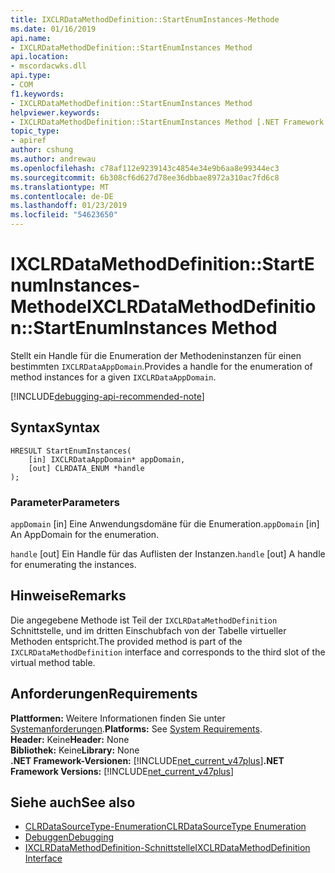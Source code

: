 ```yaml
---
title: IXCLRDataMethodDefinition::StartEnumInstances-Methode
ms.date: 01/16/2019
api.name:
- IXCLRDataMethodDefinition::StartEnumInstances Method
api.location:
- mscordacwks.dll
api.type:
- COM
f1.keywords:
- IXCLRDataMethodDefinition::StartEnumInstances Method
helpviewer.keywords:
- IXCLRDataMethodDefinition::StartEnumInstances Method [.NET Framework debugging]
topic_type:
- apiref
author: cshung
ms.author: andrewau
ms.openlocfilehash: c78af112e9239143c4854e34e9b6aa8e99344ec3
ms.sourcegitcommit: 6b308cf6d627d78ee36dbbae8972a310ac7fd6c8
ms.translationtype: MT
ms.contentlocale: de-DE
ms.lasthandoff: 01/23/2019
ms.locfileid: "54623650"
---
```

# <a name="ixclrdatamethoddefinitionstartenuminstances-method"></a><span data-ttu-id="1b623-102">IXCLRDataMethodDefinition::StartEnumInstances-Methode</span><span class="sxs-lookup"><span data-stu-id="1b623-102">IXCLRDataMethodDefinition::StartEnumInstances Method</span></span>

<span data-ttu-id="1b623-103">Stellt ein Handle für die Enumeration der Methodeninstanzen für einen bestimmten `IXCLRDataAppDomain`.</span><span class="sxs-lookup"><span data-stu-id="1b623-103">Provides a handle for the enumeration of method instances for a given `IXCLRDataAppDomain`.</span></span>

[!INCLUDE[debugging-api-recommended-note](../../../../includes/debugging-api-recommended-note.md)]

## <a name="syntax"></a><span data-ttu-id="1b623-104">Syntax</span><span class="sxs-lookup"><span data-stu-id="1b623-104">Syntax</span></span>

```
HRESULT StartEnumInstances(
    [in] IXCLRDataAppDomain* appDomain,
    [out] CLRDATA_ENUM *handle
);
```

### <a name="parameters"></a><span data-ttu-id="1b623-105">Parameter</span><span class="sxs-lookup"><span data-stu-id="1b623-105">Parameters</span></span>

<span data-ttu-id="1b623-106">`appDomain` [in] Eine Anwendungsdomäne für die Enumeration.</span><span class="sxs-lookup"><span data-stu-id="1b623-106">`appDomain` [in] An AppDomain for the enumeration.</span></span>

<span data-ttu-id="1b623-107">`handle` [out] Ein Handle für das Auflisten der Instanzen.</span><span class="sxs-lookup"><span data-stu-id="1b623-107">`handle` [out] A handle for enumerating the instances.</span></span>

## <a name="remarks"></a><span data-ttu-id="1b623-108">Hinweise</span><span class="sxs-lookup"><span data-stu-id="1b623-108">Remarks</span></span>

<span data-ttu-id="1b623-109">Die angegebene Methode ist Teil der `IXCLRDataMethodDefinition` Schnittstelle, und im dritten Einschubfach von der Tabelle virtueller Methoden entspricht.</span><span class="sxs-lookup"><span data-stu-id="1b623-109">The provided method is part of the `IXCLRDataMethodDefinition` interface and corresponds to the third slot of the virtual method table.</span></span>

## <a name="requirements"></a><span data-ttu-id="1b623-110">Anforderungen</span><span class="sxs-lookup"><span data-stu-id="1b623-110">Requirements</span></span>

<span data-ttu-id="1b623-111">**Plattformen:** Weitere Informationen finden Sie unter [Systemanforderungen](../../../../docs/framework/get-started/system-requirements.md).</span><span class="sxs-lookup"><span data-stu-id="1b623-111">**Platforms:** See [System Requirements](../../../../docs/framework/get-started/system-requirements.md).</span></span>  
<span data-ttu-id="1b623-112">**Header:** Keine</span><span class="sxs-lookup"><span data-stu-id="1b623-112">**Header:** None</span></span>  
<span data-ttu-id="1b623-113">**Bibliothek:** Keine</span><span class="sxs-lookup"><span data-stu-id="1b623-113">**Library:** None</span></span>  
<span data-ttu-id="1b623-114">**.NET Framework-Versionen:** [!INCLUDE[net_current_v47plus](../../../../includes/net-current-v47plus.md)]</span><span class="sxs-lookup"><span data-stu-id="1b623-114">**.NET Framework Versions:** [!INCLUDE[net_current_v47plus](../../../../includes/net-current-v47plus.md)]</span></span>  

## <a name="see-also"></a><span data-ttu-id="1b623-115">Siehe auch</span><span class="sxs-lookup"><span data-stu-id="1b623-115">See also</span></span>

- [<span data-ttu-id="1b623-116">CLRDataSourceType-Enumeration</span><span class="sxs-lookup"><span data-stu-id="1b623-116">CLRDataSourceType Enumeration</span></span>](../../../../docs/framework/unmanaged-api/debugging/clrdatasourcetype-enumeration.md)
- [<span data-ttu-id="1b623-117">Debuggen</span><span class="sxs-lookup"><span data-stu-id="1b623-117">Debugging</span></span>](../../../../docs/framework/unmanaged-api/debugging/index.md)
- [<span data-ttu-id="1b623-118">IXCLRDataMethodDefinition-Schnittstelle</span><span class="sxs-lookup"><span data-stu-id="1b623-118">IXCLRDataMethodDefinition Interface</span></span>](../../../../docs/framework/unmanaged-api/debugging/ixclrdatamethoddefinition-interface.md)
